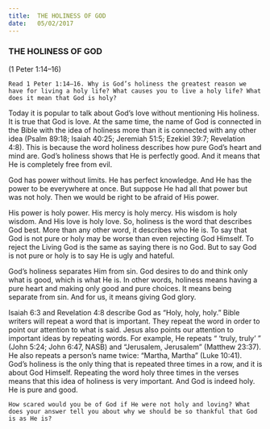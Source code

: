 ```yaml
---
title:  THE HOLINESS OF GOD
date:   05/02/2017
---
```


### THE HOLINESS OF GOD

(1 Peter 1:14–16)

`Read 1 Peter 1:14–16. Why is God’s holiness the greatest reason we have for living a holy life? What causes you to live a holy life? What does it mean that God is holy?`

Today it is popular to talk about God’s love without mentioning His holiness. It is true that God is love. At the same time, the name of God is connected in the Bible with the idea of holiness more than it is connected with any other idea (Psalm 89:18; Isaiah 40:25; Jeremiah 51:5; Ezekiel 39:7; Revelation 4:8). This is because the word holiness describes how pure God’s heart and mind are. God’s holiness shows that He is perfectly good. And it means that He is completely free from evil. 

God has power without limits. He has perfect knowledge. And He has the power to be everywhere at once. But suppose He had all that power but was not holy. Then we would be right to be afraid of His power. 

His power is holy power. His mercy is holy mercy. His wisdom is holy wisdom. And His love is holy love. So, holiness is the word that describes God best. More than any other word, it describes who He is. To say that God is not pure or holy may be worse than even rejecting God Himself. To reject the Living God is the same as saying there is no God. But to say God is not pure or holy is to say He is ugly and hateful.

God’s holiness separates Him from sin. God desires to do and think only what is good, which is what He is. In other words, holiness means having a pure heart and making only good and pure choices. It means being separate from sin. And for us, it means giving God glory.

Isaiah 6:3 and Revelation 4:8 describe God as “Holy, holy, holy.” Bible writers will repeat a word that is important. They repeat the word in order to point our attention to what is said. Jesus also points our attention to important ideas by repeating words. For example, He repeats “ ‘truly, truly’ ” (John 5:24; John 6:47, NASB) and “Jerusalem, Jerusalem” (Matthew 23:37). He also repeats a person’s name twice: “Martha, Martha” (Luke 10:41). God’s holiness is the only thing that is repeated three times in a row, and it is about God Himself. Repeating the word holy three times in the verses means that this idea of holiness is very important. And God is indeed holy. He is pure and good.

`How scared would you be of God if He were not holy and loving? What does your answer tell you about why we should be so thankful that God is as He is?`